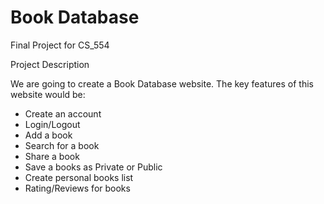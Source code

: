 # Book Database
Final Project for CS_554

Project Description 


We are going to create a Book Database website. The key features of this website would be:
- Create an account
- Login/Logout
- Add a book 
- Search for a book
- Share a book
- Save a books as Private or Public
- Create personal books list
- Rating/Reviews for books
